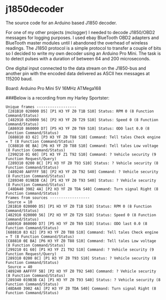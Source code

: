 j1850decoder
============

The source code for an Arduino based J1850 decoder.

For one of my other projects (mclogger) I needed to decode J1850/OBD2 messages for logging purposes. I used ebay BlueTooth OBD2 adapters and BlueTooth master modules until I abandoned the overhead of wireless readings. The J1850 protocol is a simple protocol to transfer a couple of bits so I decided to write my own decoder using an Arduino Pro Mini. The task is to detect pulses with a duration of between 64 and 200 microseconds. 

One digital input connected to the data stream on the J1850-bus and another pin with the encoded data delivered as ASCII hex messages at 115200 baud.

Board: Arduino Pro Mini 5V 16MHz ATMega168

###Below is a recording from my Harley Sportster:

	Unique frames ------------------
     [281B10 020000 D5] [P1 H3 YF Z0 T1B S10] Status: RPM 0 (8 Function Command/Status)
     [482910 020000 56] [P2 H3 YF Z0 T29 S10] Status: Speed 0 (8 Function Command/Status)
     [A86910 860000 D7] [P5 H3 YF Z0 T69 S10] Status: ODO last 0.0 (8 Function Command/Status)
     [688810 83 62] [P3 H3 YF Z0 T88 S10] Command: Tell tales Check engine  = T (8 Function Command/Status)
     [C88810 0E BA] [P6 H3 YF Z0 T88 S10] Command: Tell tales Low voltage (8 Function Command/Status)
     [299210 01 60] [P1 H3 YF Z1 T92 S10] Command: ? Vehicle security (9 Function Request/Query)
     [289310 0200 8C] [P1 H3 YF Z0 T93 S10] Status: ? Vehicle security (8 Function Command/Status)
     [489240 AAFFFF 5B] [P2 H3 YF Z0 T92 S40] Command: ? Vehicle security (8 Function Command/Status)
     [289340 019B3B CA] [P1 H3 YF Z0 T93 S40] Status: ? Vehicle security (8 Function Command/Status)
     [48DA40 3902 4A] [P2 H3 YF Z0 TDA S40] Command: Turn signal Right (8 Function Command/Status)
	Frames from sources ------------------
	 Source = 10
    [281B10 020000 D5] [P1 H3 YF Z0 T1B S10] Status: RPM 0 (8 Function Command/Status)
    [482910 020000 56] [P2 H3 YF Z0 T29 S10] Status: Speed 0 (8 Function Command/Status)
    [A86910 860000 D7] [P5 H3 YF Z0 T69 S10] Status: ODO last 0.0 (8 Function Command/Status)
    [688810 83 62] [P3 H3 YF Z0 T88 S10] Command: Tell tales Check engine  = T (8 Function Command/Status)
    [C88810 0E BA] [P6 H3 YF Z0 T88 S10] Command: Tell tales Low voltage (8 Function Command/Status)
    [299210 01 60] [P1 H3 YF Z1 T92 S10] Command: ? Vehicle security (9 Function Request/Query)
    [289310 0200 8C] [P1 H3 YF Z0 T93 S10] Status: ? Vehicle security (8 Function Command/Status)
	 Source = 40
    [489240 AAFFFF 5B] [P2 H3 YF Z0 T92 S40] Command: ? Vehicle security (8 Function Command/Status)
    [289340 019B3B CA] [P1 H3 YF Z0 T93 S40] Status: ? Vehicle security (8 Function Command/Status)
    [48DA40 3902 4A] [P2 H3 YF Z0 TDA S40] Command: Turn signal Right (8 Function Command/Status)

